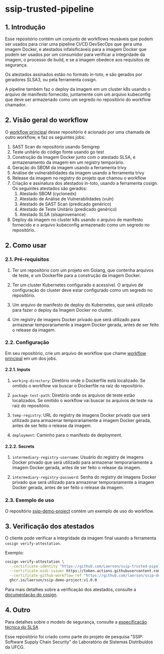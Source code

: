 # ssip-trusted-pipeline

## 1. Introdução

Esse repositório contém um conjunto de workflows reusáveis que podem ser usados para criar uma pipeline CI/CD DevSecOps que gera uma imagem Docker, e atestados infalsificáveis para a imagem Docker que podem ser usados por um consumidor para verificar a integridade da imagem, o processo de build, e se a imagem obedece aos requisitos de segurança.

Os atestados assinados estão no formato in-toto, e são gerados por geradores SLSA3, ou pela ferramenta cosign.

A pipeline também faz o deploy da imagem em um cluster k8s usando o arquivo de manifesto fornecido, juntamente com um arquivo kubeconfig que deve ser armazenado como um segredo no repositório do workflow chamador.

## 2. Visão geral do workflow

O [workflow principal](.github/workflows/devsecops-pipeline.yml) desse repositório é acionado por uma chamada de outro workflow, e faz os seguintes jobs:

1. SAST Scan do repositório usando Semgrep
2. Teste unitário do código fonte usando go test
3. Construção da imagem Docker junto com o atestado SLSA, e armazenamento da imagem em um registry temporário.
4. Geração do SBOM da imagem usando a ferramenta trivy
5. Análise de vulnerabilidades da imagem usando a ferramenta trivy
6. Release da imagem no registry do projeto que chamou o workflow
7. Criação e assinatura dos atestados in-toto, usando a ferramenta cosign. Os seguintes atestados são gerados:
   1. Atestado SBOM (cyclonedx)
   2. Atestado de Análise de Vulnerabilidades (vuln)
   3. Atestado de SAST Scan (predicado genérico)
   4. Atestado de Teste Unitário (predicado genérico)
   5. Atestado SLSA (slsaprovenance)
8. Deploy da imagem no cluster k8s usando o arquivo de manifesto fornecido e o arquivo kubeconfig armazenado como um segredo no repositório.

## 2. Como usar

### 2.1. Pré-requisitos

1. Ter um repositório com um projeto em Golang, que contenha arquivos de teste, e um Dockerfile para a construção da imagem Docker.

2. Ter um cluster Kubernetes configurado e acessível. O arquivo de configuração do cluster deve estar configurado como um segredo no repositório.

3. Um arquivo de manifesto de deploy do Kubernetes, que será utilizado para fazer o deploy da imagem Docker no cluster.

4. Um registry de imagens Docker privado que será utilizado para armazenar temporariamente a imagem Docker gerada, antes de ser feito o release da imagem.

### 2.2. Configuração

Em seu repositório, crie um arquivo de workflow que chame [workflow principal](.github/workflows/trusted-pipeline.yml) em um dos jobs.

#### 2.2.1. Inputs

1. `working-directory`: Diretório onde o Dockerfile está localizado. Se omitido o workflow vai buscar o Dockerfile na raiz do repositório.

2. `package-test-path`: Diretório onde os arquivos de teste estão localizados. Se omitido o workflow vai buscar os arquivos de teste na raiz do repositório.

3. `temp-registry`: URL do registry de imagens Docker privado que será utilizado para armazenar temporariamente a imagem Docker gerada, antes de ser feito o release da imagem.

4. `deployment`: Caminho para o manifesto de deployment.

#### 2.2.2. Secrets

1. `intermediary-registry-username`: Usuário do registry de imagens Docker privado que será utilizado para armazenar temporariamente a imagem Docker gerada, antes de ser feito o release da imagem.

2. `intermediary-registry-password`: Senha do registry de imagens Docker privado que será utilizado para armazenar temporariamente a imagem Docker gerada, antes de ser feito o release da imagem.

### 2.3. Exemplo de uso

O repositório [ssip-demo-project](https://github.com/Laerson/ssip-demo-project) contém um exemplo de uso do workflow.

## 3. Verificação dos atestados

O cliente pode verificar a integridade da imagem final usando a ferramenta `cosign verify-attestation`.

Exemplo:

```bash
cosign verify-attestation \
  --certificate-identity "https://github.com/Laerson/ssip-trusted-pipeline/.github/workflows/trusted-pipeline.yml@refs/tags/v1.0.0" \
  --certificate-oidc-issuer https://token.actions.githubusercontent.com \
  --certificate-github-workflow-ref "https://github.com/laerson/ssip-demo-project/.github/workflows/untrusted-pipeline.yml@refs/tags/v1.0.0" \
  ghcr.io/laerson/ssip-demo-project:v1.0.0
```

Para mais detalhes sobre a verificação dos atestados, consulte a [documentação do cosign](https://github.com/sigstore/cosign/blob/main/doc/cosign_verify-attestation.md).

## 4. Outro

Para detalhes sobre o modelo de segurança, consulte a [especificação técnica do SLSA](https://github.com/slsa-framework/slsa-github-generator/blob/main/SPECIFICATIONS.md)

Esse repositório foi criado como parte do projeto de pesquisa "SSIP: Software Supply Chain Security" do Laboratório de Sistemas Distribuídos da UFCG.
